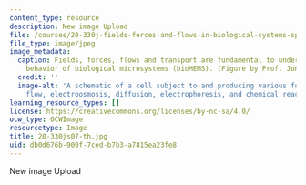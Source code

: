 ```yaml
---
content_type: resource
description: New image Upload
file: /courses/20-330j-fields-forces-and-flows-in-biological-systems-spring-2007/db0d676b900f7cedb7b3a7815ea23fe8_20-330js07-th.jpg
file_type: image/jpeg
image_metadata:
  caption: Fields, forces, flows and transport are fundamental to understanding the
    behavior of biological microsystems (bioMEMS). (Figure by Prof. Jongyoon Han.)
  credit: ''
  image-alt: 'A schematic of a cell subject to and producing various forces: hydrodynamic
    flow, electroosmosis, diffusion, electrophoresis, and chemical reactions.'
learning_resource_types: []
license: https://creativecommons.org/licenses/by-nc-sa/4.0/
ocw_type: OCWImage
resourcetype: Image
title: 20-330js07-th.jpg
uid: db0d676b-900f-7ced-b7b3-a7815ea23fe8
---
```

New image Upload